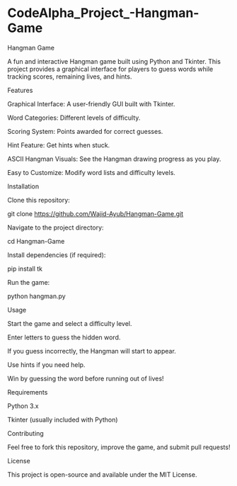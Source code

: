 # CodeAlpha_Project_-Hangman-Game
Hangman Game

A fun and interactive Hangman game built using Python and Tkinter. This project provides a graphical interface for players to guess words while tracking scores, remaining lives, and hints.

Features

Graphical Interface: A user-friendly GUI built with Tkinter.

Word Categories: Different levels of difficulty.

Scoring System: Points awarded for correct guesses.

Hint Feature: Get hints when stuck.

ASCII Hangman Visuals: See the Hangman drawing progress as you play.

Easy to Customize: Modify word lists and difficulty levels.

Installation

Clone this repository:

git clone https://github.com/Wajid-Ayub/Hangman-Game.git

Navigate to the project directory:

cd Hangman-Game

Install dependencies (if required):

pip install tk

Run the game:

python hangman.py

Usage

Start the game and select a difficulty level.

Enter letters to guess the hidden word.

If you guess incorrectly, the Hangman will start to appear.

Use hints if you need help.

Win by guessing the word before running out of lives!

Requirements

Python 3.x

Tkinter (usually included with Python)

Contributing

Feel free to fork this repository, improve the game, and submit pull requests!

License

This project is open-source and available under the MIT License.
